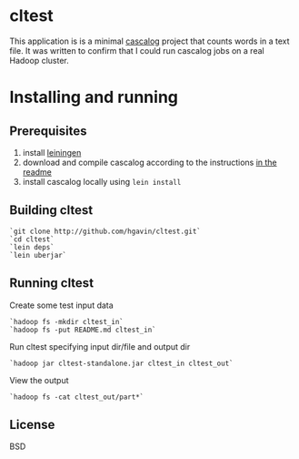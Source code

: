 cltest
======

This application is is a minimal
[cascalog](http://github.com/nathanmarz/cascalog) project that  counts
words in a text file.  It was written to confirm that I could run
cascalog jobs on a real Hadoop cluster.

Installing and running
======================
Prerequisites
-------------
1. install [leiningen](http://github.com/technomancy/leiningen)
1. download and compile cascalog according to the instructions [in the
readme](http://github.com/nathanmarz/cascalog)
1. install cascalog locally using `lein install`

Building cltest
---------------
    `git clone http://github.com/hgavin/cltest.git`
    `cd cltest`
    `lein deps`
    `lein uberjar`

Running cltest
---------------
Create some test input data

    `hadoop fs -mkdir cltest_in`
    `hadoop fs -put README.md cltest_in`

Run cltest specifying input dir/file and output dir

    `hadoop jar cltest-standalone.jar cltest_in cltest_out`

View the output

    `hadoop fs -cat cltest_out/part*`


License
-------

BSD

